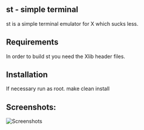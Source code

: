 st - simple terminal
--------------------
st is a simple terminal emulator for X which sucks less.


Requirements
------------
In order to build st you need the Xlib header files.


Installation
------------
If necessary run as root.
    make clean install

## Screenshots:
 ![Screenshots](https://github.com/ankitjosh78/dwm/blob/main/ss/vim.png?raw=true)
